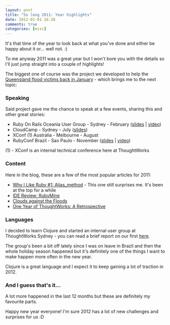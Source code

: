 ```yaml
---
layout: post
title: "So long 2011: Year highlights"
date: 2012-01-01 16:20
comments: true
categories: [misc]
---
```


It's that time of the year to look back at what you've done and either be happy about it or... well not. :)

To me anyway 2011 was a great year but I won't bore you with the details so I'll just jump straight into a couple of highlights!

The biggest one of course was the project we developed to help the [Queensland flood victims back in January][3] - which brings me to the next topic:

### Speaking

Said project gave me the chance to speak at a few events, sharing this and other great stories:

- Ruby On Rails Oceania User Group - Sydney - February ([slides][5] | [video][6])
- CloudCamp - Sydney - July ([slides][5])
- XConf (1) Australia - Melbourne - August
- RubyConf Brazil - Sao Paulo - November ([slides][8] | [video][7])

(1) - XConf is an internal technical conference here at ThoughtWorks

### Content

Here in the blog, these are a few of the most popular articles for 2011:

- [Why I Like Ruby #1: Alias_method][1] - This one still surprises me. It's been at the top for a while
- [IDE Review: RubyMine][2]
- [Clouds against the Floods][3]
- [One Year of ThoughtWorks: A Retrospective][4]

### Languages

I decided to learn Clojure and started an internal user group at ThoughtWorks Sydney - you can read a brief report on our first [here][9]. 

The group's been a bit off lately since I was on leave in Brazil and then the whole holiday season happened but it's definitely one of the things I want to make happen more often in the new year.

Clojure is a great language and I expect it to keep gaining a lot of traction in 2012.


### And I guess that's it... 

A lot more happened in the last 12 months but these are definitely my favourite parts.

Happy new year everyone! I'm sure 2012 has a lot of new challenges and surprises for us :D


[1]: http://www.leonardoborges.com/writings/2008/08/07/why-i-like-ruby-1-alias_method/
[2]: http://www.leonardoborges.com/writings/2011/02/16/ide-review-rubymine/
[3]: http://www.leonardoborges.com/writings/2011/01/16/clouds-against-the-floods/
[4]: http://www.leonardoborges.com/writings/2011/04/25/one-year-of-thoughtworks-a-retrospective/
[5]: http://www.slideshare.net/borgesleonardo/clouds-against-the-floods
[6]: http://www.youtube.com/watch?v=DYDD9XiW3Gg&feature=player_embedded
[7]: http://www.eventials.com/rubyconfbr/recorded/M2UzZTJkMzY2MzdiNTg2NTUxNWM1MzI3NWY1YjRhMzYjIzM4Mg_3D_3D
[8]: http://www.slideshare.net/borgesleonardo/clouds-against-the-floods-rubyconfbr2011
[9]: http://www.leonardoborges.com/writings/2011/10/12/report-clojure-meetup-1/